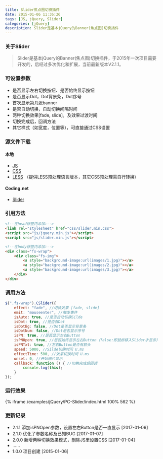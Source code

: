 ```yaml
---
title: Slider焦点图切换插件
date: 2015-01-06 11:36:26
tags: [JS, jQuery, Slider]
categories: [jQuery]
description: Slider是基本jQuery的Banner(焦点图)切换插件
---
```


### 关于Slider
> Slider是基本jQuery的Banner(焦点图)切换插件，于2015年一次项目需要开发的，后经过多次优化和扩展，当前最新版本V2.1.1。


### 可设置参数
- 是否显示左右切换按钮、是否始终显示按钮
- 是否显示Dot，Dot背景条，Dot序号
- 首次显示第几张banner
- 是否自动切换，自动切换间隔时间
- 两种切换效果[fade, slide]，及效果过渡时间
- 切换完成后，回调方法
- 其它样式（如宽度，位置等），可直接通过CSS设置
<!-- more -->

### 源文件下载
#### 本地
- [JS](/examples/jQuery/PC-Slider/js/slider.js)
- [CSS](/examples/jQuery/PC-Slider/css/slider.css)
- [LESS](/examples/jQuery/PC-Slider/css/slider.less) （提供LESS预处理语言版本，其它CSS预处理需自行转换）

#### Coding.net
- [Slider](https://coding.net/u/cymmint/p/cmin-Slider)


### 引用方法
``` html
<!--在head标签内添加:-->
<link rel="stylesheet" href="css/slider.min.css">
<script src="js/jquery.min.js"></script>
<script src="js/slider.min.js"></script>

<!--在body标签内添加:-->
<div class="fs-wrap">
    <div class="fs-img">
        <a style="background-image:url(images/1.jpg)"></a>
        <a style="background-image:url(images/2.jpg)"></a>
        <a style="background-image:url(images/3.jpg)"></a>
    </div>
</div>
```


### 调用方法
``` js
$(".fs-wrap").CSlider({
    effect: "fade", //切换效果 [fade, slide]
    emit: "mouseenter", //触发事件
    isAuto: true, //是否自动切换Silde
    isDot: true, //是否有Dot
    isDotBg: false, //Dot是否显示背景条
    isDotNum: false, //Dot是否显示序号
    isPN: true, //是否显示左右Button
    isPNOpen: true, //是否始终显示左右Button（false:即鼠标移入Slider才显示）
    isPNTxt: true, //左右Button是否有箭头
    speed: 5000, //Silde切换时间 U.ms
    effectTime: 500, //效果切换时间 U.ms
    onset: 0, //开始图片显示
    callback: function () { //切换完成后回调
        console.log(this);
    }
});
```


### 运行效果
{% iframe /examples/jQuery/PC-Slider/index.html 100% 562 %}


### 更新记录
- 2.1.1 添加isPNOpen参数，设置左右Button是否一直显示 [2017-01-09]
- 2.1.0 优化了参数名称及已知BUG [2017-01-07]
- 2.0.0 新增两种切换效果模式，删除JS里设置CSS [2017-01-04]
- ……
- 1.0.0 项目创建 [2015-01-06]
